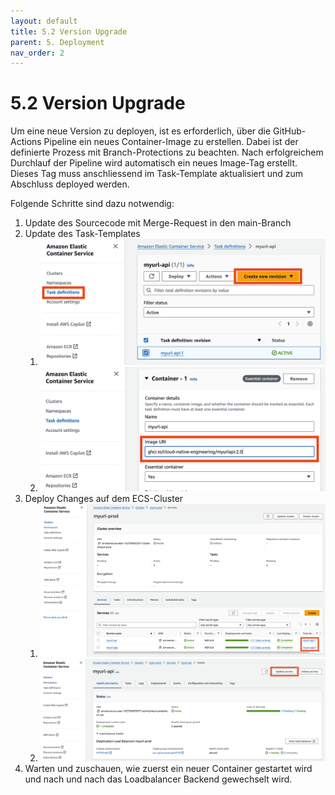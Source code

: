 ```yaml
---
layout: default
title: 5.2 Version Upgrade
parent: 5. Deployment
nav_order: 2
---
```


# 5.2 Version Upgrade

Um eine neue Version zu deployen, ist es erforderlich, über die GitHub-Actions Pipeline ein neues Container-Image zu erstellen. Dabei ist der definierte Prozess mit Branch-Protections zu beachten. Nach erfolgreichem Durchlauf der Pipeline wird automatisch ein neues Image-Tag erstellt. Dieses Tag muss anschliessend im Task-Template aktualisiert und zum Abschluss deployed werden.

Folgende Schritte sind dazu notwendig:

1. Update des Sourcecode mit Merge-Request in den main-Branch
2. Update des Task-Templates
   1. ![ecs_update_1](../../resources/images/ecs_update_1.png)
   2. ![ecs_update_2](../../resources/images/ecs_update_2.png)
3. Deploy Changes auf dem ECS-Cluster
   1. ![ecs_update_3](../../resources/images/ecs_update_3.png)
   1. ![ecs_update_4](../../resources/images/ecs_update_4.png)
4. Warten und zuschauen, wie zuerst ein neuer Container gestartet wird und nach und nach das Loadbalancer Backend gewechselt wird.
